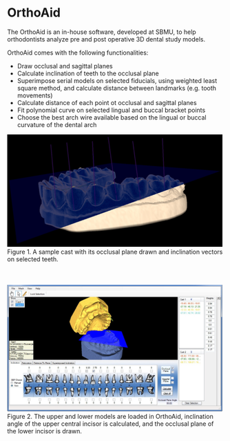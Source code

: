 # OrthoAid
The OrthoAid is an in-house software, developed at SBMU, to help orthodontists analyze pre and post operative 3D dental study models. 

OrthoAid comes with the following functionalities:
- Draw occlusal and sagittal planes
- Calculate inclination of teeth to the occlusal plane
- Superimpose serial models on selected fiducials, using weighted least square method, and calculate distance between landmarks (e.g. tooth movements)
- Calculate distance of each point ot occlusal and sagittal planes
- Fit polynomial curve on selected lingual and buccal bracket points
- Choose the best arch wire available based on the lingual or buccal curvature of the dental arch



<img src="./Images/1.png" width="500" />
Figure 1. A sample cast with its occlusal plane drawn and inclination vectors on selected teeth.
<br/>
<br/>
<br/>
<br/>
<img src="./Images/2.jpg" width="500" />
Figure 2. The upper and lower models are loaded in OrthoAid, inclination angle of the upper central incisor is calculated, and the occlusal plane of the lower incisor is drawn.
